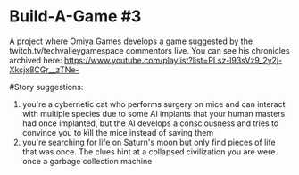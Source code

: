 # Build-A-Game #3
A project where Omiya Games develops a game suggested by the twitch.tv/techvalleygamespace commentors live.  You can see his chronicles archived here: https://www.youtube.com/playlist?list=PLsz-l93sVz9_2y2j-Xkcjx8CGr__zTNe-

#Story suggestions:

1. you're a cybernetic cat who performs surgery on mice and can interact with multiple species due to some AI implants that your human masters had once implanted, but the AI develops a consciousness and tries to convince you to kill the mice instead of saving them
2. you're searching for life on Saturn's moon but only find pieces of life that was once. The clues hint at a collapsed civilization you are were once a garbage collection machine
